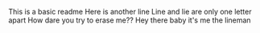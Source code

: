 This is a basic readme
Here is another line
Line and lie are only one letter apart
How dare you try to erase me??
Hey there baby it's me the lineman
